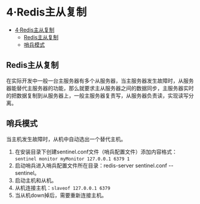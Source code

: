 # 4·Redis主从复制

- [4·Redis主从复制](#4redis主从复制)
  - [Redis主从复制](#redis主从复制)
  - [哨兵模式](#哨兵模式)

## Redis主从复制
在实际开发中一般一台主服务器有多个从服务器，当主服务器发生故障时，从服务器能替代主服务器的功能，那么就要求主从服务器之间的数据同步，主服务器实时的把数据复制到从服务器上，一般主服务器复责写，从服务器负责读，实现读写分离。

## 哨兵模式
当主机发生故障时，从机中自动选出一个替代主机。
1. 在安装目录下创建sentinel.conf文件（哨兵配置文件）添加内容格式：`sentinel monitor myMonitor 127.0.0.1 6379 1`
2. 启动哨兵进入哨兵配置文件所在目录：redis-server sentinel.conf --sentinel。
3. 启动主机和从机。
4. 从机连接主机：`slaveof 127.0.0.1 6379`
5. 当从机down掉后，需要重新连接主机。
